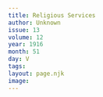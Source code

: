 ```yaml
---
title: Religious Services
author: Unknown
issue: 13
volume: 12
year: 1916
month: 51
day: V
tags:
layout: page.njk
image:
---
```

